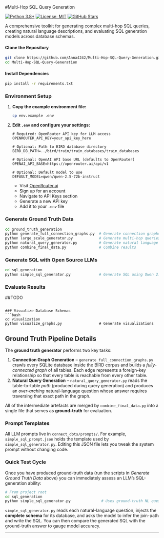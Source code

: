 #Multi-Hop SQL Query Generation 

[![Python 3.8+](https://img.shields.io/badge/python-3.8+-blue.svg)](https://www.python.org/downloads/)
[![License: MIT](https://img.shields.io/badge/License-MIT-yellow.svg)](https://opensource.org/licenses/MIT)
[![GitHub Stars](https://img.shields.io/github/stars/Anna4242/Multi-Hop-SQL-Query-Generation.svg)](https://github.com/Anna4242/Multi-Hop-SQL-Query-Generation/stargazers)

A comprehensive toolkit for generating complex multi-hop SQL queries, creating natural language descriptions, and evaluating SQL generation models across database schemas.




#### Clone the Repository
```bash
git clone https://github.com/Anna4242/Multi-Hop-SQL-Query-Generation.git
cd Multi-Hop-SQL-Query-Generation
```

#### Install Dependencies
```bash
pip install -r requirements.txt
```


### Environment Setup
1. **Copy the example environment file:**
   ```bash
   cp env.example .env
   ```

2. **Edit `.env` and configure your settings:**
   ```env
   # Required: OpenRouter API key for LLM access
   OPENROUTER_API_KEY=your_api_key_here
   
   # Optional: Path to BIRD database directory
   BIRD_DB_PATH=../bird/train/train_databases/train_databases
   
   # Optional: OpenAI API base URL (defaults to OpenRouter)
   OPENAI_API_BASE=https://openrouter.ai/api/v1
   
   # Optional: Default model to use
   DEFAULT_MODEL=qwen/qwen-2.5-72b-instruct
   ```


   - Visit [OpenRouter.ai](https://openrouter.ai/)
   - Sign up for an account
   - Navigate to API Keys section
   - Generate a new API key
   - Add it to your `.env` file

### Generate Ground Truth Data
```bash
cd ground_truth_generation
python generate_full_connection_graphs.py  # Generate connection graphs
python large_scale_generator.py            # Generate multi-hop queries
python natural_query_generator.py          # Generate natural language
python combine_final_data.py               # Combine results
```

### Generate SQL with Open Source LLMs
```bash
cd sql_generation
python simple_sql_generator.py             # Generate SQL using Qwen 2.5 72B
```

### Evaluate Results
##TODO
```

### Visualize Database Schemas
```bash
cd visualization
python visualize_graphs.py                 # Generate visualizations
```

## Ground Truth Pipeline Details

The **ground truth generator** performs two key tasks:

1. **Connection Graph Generation** – `generate_full_connection_graphs.py` crawls every SQLite database inside the BIRD corpus and builds a *fully-connected graph* of all tables.  Each edge represents a foreign-key relationship  so that every table is reachable from every other table.
2. **Natural Query Generation** – `natural_query_generator.py` reads the table-to-table *path* (produced during query generation) and produces an *over-arching* natural-language question whose answer requires traversing that exact path in the graph.

All of the intermediate artefacts are merged by `combine_final_data.py` into a single  file that serves as **ground-truth** for evaluation.

### Prompt Templates
All LLM prompts live in `connect_dots/prompts/`.  For example, `simple_sql_prompt.json` holds the template used by `simple_sql_generator.py`.  Editing this JSON file lets you tweak the system prompt without changing code.

### Quick Test Cycle
Once you have produced ground-truth data (run the scripts in *Generate Ground Truth Data* above) you can immediately assess an LLM’s SQL-generation ability:

```bash
# From project root
cd sql_generation
python simple_sql_generator.py              # Uses ground-truth NL questions & schema
```

`simple_sql_generator.py` reads each natural-language question, injects the **complete schema** for its database, and asks the model to infer the join-path and write the SQL.  You can then compare the generated SQL with the ground-truth answer to gauge model accuracy.

---
